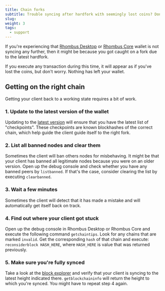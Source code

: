 ```yaml
---
title: Chain forks
subtitle: Trouble syncing after hardfork with seemingly lost coins? Don't worry!
slug:
weight: 3
tags:
  - support
---
```


If you're experiencing that [Rhombus Desktop](/wiki/tutorial/wallets/rhombus-desktop/) or [Rhombus Core](/wiki/tutorial/wallets/rhombus-core/) wallet is not syncing any further, then it might be because you got caught on a fork due to the latest hardfork.

If you execute any transaction during this time, it will appear as if you've lost the coins, but don't worry. Nothing has left your wallet.


## Getting on the right chain

Getting your client back to a working state requires a bit of work.

### 1. Update to the latest version of the wallet

Updating to the [latest version](https://rhom.com/downloads) will ensure that you have the latest list of "checkpoints".
These checkpoints are known blockhashes of the correct chain, which help guide the client guide itself to the right fork.

### 2. List all banned nodes and clear them

Sometimes the client will ban others nodes for misbehaving. It might be that your client has banned all legitimate nodes because you were on an older version. Open up the debug console and check whether you have any banned peers by `listbanned`. If that's the case, consider clearing the list by executing `clearbanned`.

### 3. Wait a few minutes

Sometimes the client will detect that it has made a mistake and will automatically get itself back on track.

### 4. Find out where your client got stuck

Open up the debug console in Rhombus Desktop or Rhombus Core and execute the following command `getchaintips`. Look for any chains that are marked `invalid`. Get the corresponding `hash` of that chain and execute: `reconsiderblock HASH_HERE`, where `HASH_HERE` is value that was returned previously.

### 5. Make sure you're fully synced

Take a look at the [block explorer](https://rhom.com/explorer) and verify that your client is syncing to the latest height indicated there. `getblockchaininfo` will return the height to which you're synced. You might have to repeat step 4 again. 